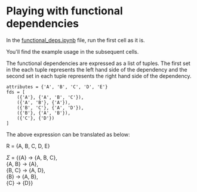 # Playing with functional dependencies

In the [functional_deps.ipynb](https://github.com/pratik2358/fucntional_dep/blob/main/functional_deps.ipynb) file, run the first cell as it is.

You'll find the example usage in the subsequent cells.

The functional dependencies are expressed as a list of tuples. The first set in the each tuple represents the left hand side of the dependency and the second set in each tuple represents the right hand side of the dependency.

```
attributes = {'A', 'B', 'C', 'D', 'E'}
fds = [
    ({'A'}, {'A', 'B', 'C'}),
    ({'A', 'B'}, {'A'}),
    ({'B', 'C'}, {'A', 'D'}),
    ({'B'}, {'A', 'B'}),
    ({'C'}, {'D'})
]
```
The above expression can be translated as below:

R = {A, B, C, D, E}

$\Sigma$ = {{A} -> {A, B, C},\
{A, B} -> {A},\
{B, C} -> {A, D},\
{B} -> {A, B},\
{C} -> {D}}
